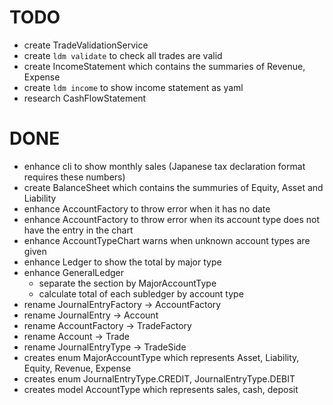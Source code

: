 # TODO
- create TradeValidationService
- create `ldm validate` to check all trades are valid
- create IncomeStatement which contains the summaries of Revenue, Expense
- create `ldm income` to show income statement as yaml
- research CashFlowStatement

# DONE
- enhance cli to show monthly sales (Japanese tax declaration format requires these numbers)
- create BalanceSheet which contains the summuries of Equity, Asset and Liability
- enhance AccountFactory to throw error when it has no date
- enhance AccountFactory to throw error when its account type does not have the entry in the chart
- enhance AccountTypeChart warns when unknown account types are given
- enhance Ledger to show the total by major type
- enhance GeneralLedger
  - separate the section by MajorAccountType
  - calculate total of each subledger by account type
- rename JournalEntryFactory -> AccountFactory
- rename JournalEntry -> Account
- rename AccountFactory -> TradeFactory
- rename Account -> Trade
- rename JournalEntryType -> TradeSide
- creates enum MajorAccountType which represents Asset, Liability, Equity, Revenue, Expense
- creates enum JournalEntryType.CREDIT, JournalEntryType.DEBIT
- creates model AccountType which represents sales, cash, deposit
